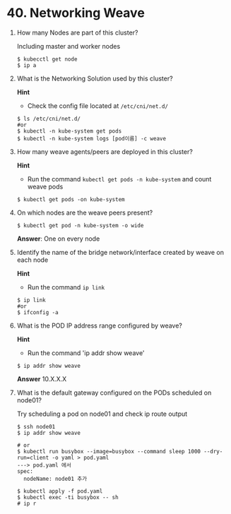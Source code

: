 # 40. Networking Weave

 

1. How many Nodes are part of this cluster?

   Including master and worker nodes

   ```
   $ kubecctl get node
   $ ip a
   ```



2. What is the Networking Solution used by this cluster?

   **Hint**

   - Check the config file located at `/etc/cni/net.d/`

   ```
   $ ls /etc/cni/net.d/
   #or
   $ kubectl -n kube-system get pods
   $ kubectl -n kube-system logs [pod이름] -c weave
   ```

   

3. How many weave agents/peers are deployed in this cluster?

   **Hint**

   - Run the command `kubectl get pods -n kube-system` and count weave pods

   ```
   $ kubectl get pods -on kube-system
   ```



4. On which nodes are the weave peers present?

   ```
   $ kubectl get pod -n kube-system -o wide
   ```

   **Answer**: One on every node



5. Identify the name of the bridge network/interface created by weave on each node

   **Hint**

   - Run the command `ip link`

   ```
   $ ip link
   #or
   $ ifconfig -a
   ```



6. What is the POD IP address range configured by weave?

   **Hint**

   - Run the command 'ip addr show weave'

   ```
   $ ip addr show weave
   ```

   **Answer** 10.X.X.X



7. What is the default gateway configured on the PODs scheduled on node01?

   Try scheduling a pod on node01 and check ip route output

   ```
   $ ssh node01
   $ ip addr show weave
   
   # or
   $ kubectl run busybox --image=busybox --command sleep 1000 --dry-run=client -o yaml > pod.yaml
   ---> pod.yaml 에서
   spec:
     nodeName: node01 추가
   
   $ kubectl apply -f pod.yaml
   $ kubectl exec -ti busybox -- sh
   # ip r
   ```

